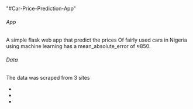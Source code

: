 "#Car-Price-Prediction-App"
<h6>App</h6>
<p>A simple flask web app that predict the prices
Of fairly used cars in Nigeria using machine learning
has a mean_absolute_error of ≈850.</p>

<h6>Data</h6>
The data was scraped from 3 sites 
   <ul>
     <li><a></a></li>
     <li><a></a></li>
     <li><a></a></li>
   </ul>
